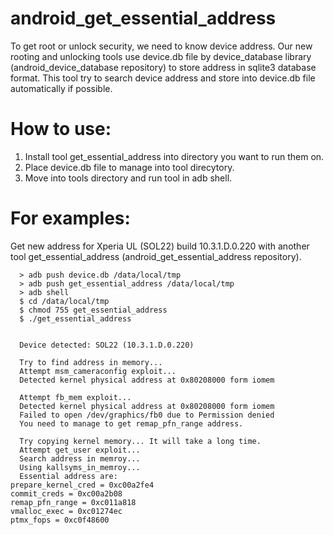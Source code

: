 android\_get\_essential\_address
=================

To get root or unlock security, we need to know device address. Our new rooting and unlocking tools use device.db file by device\_database library (android\_device\_database repository) to store address in sqlite3 database format. This tool try to search device address and store into device.db file automatically if possible.

# How to use:
1. Install tool get\_essential\_address into directory you want to run them on.
2. Place device.db file to manage into tool direcytory.
3. Move into tools directory and run tool in adb shell.

# For examples:

Get new address for Xperia UL (SOL22) build 10.3.1.D.0.220 with another tool get\_essential\_address (android\_get\_essential\_address repository).

      > adb push device.db /data/local/tmp
      > adb push get_essential_address /data/local/tmp
      > adb shell
      $ cd /data/local/tmp
      $ chmod 755 get_essential_address
      $ ./get_essential_address


      Device detected: SOL22 (10.3.1.D.0.220)

      Try to find address in memory...
      Attempt msm_cameraconfig exploit...
      Detected kernel physical address at 0x80208000 form iomem

      Attempt fb_mem exploit...
      Detected kernel physical address at 0x80208000 form iomem
      Failed to open /dev/graphics/fb0 due to Permission denied
      You need to manage to get remap_pfn_range address.

      Try copying kernel memory... It will take a long time.
      Attempt get_user exploit...
      Search address in memroy...
      Using kallsyms_in_memroy...
      Essential address are:
	prepare_kernel_cred = 0xc00a2fe4
	commit_creds = 0xc00a2b08
	remap_pfn_range = 0xc011a818
	vmalloc_exec = 0xc01274ec
	ptmx_fops = 0xc0f48600
